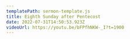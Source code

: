 ```yaml
---
templatePath: sermon-template.js
title: Eighth Sunday after Pentecost
date: 2022-07-31T14:50:53.923Z
videoUrl: https://youtu.be/bFPfhNKW-_I?t=1900
---
```

